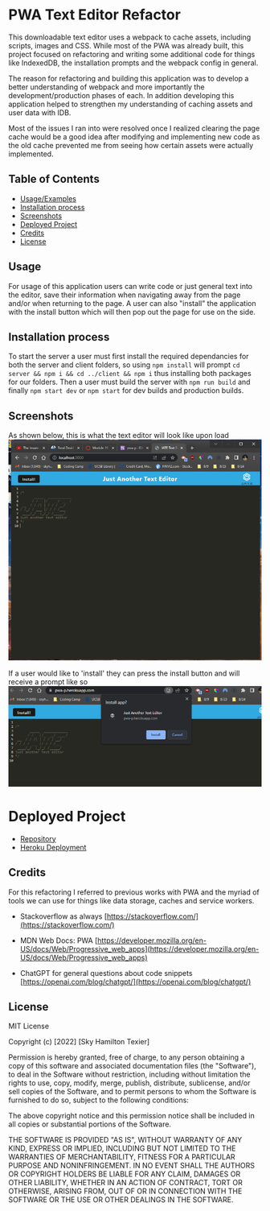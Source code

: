 # PWA Text Editor Refactor

This downloadable text editor uses a webpack to cache assets, including scripts, images and CSS. While most of the PWA was already built, this project focused on refactoring and writing some additional code for things like IndexedDB, the installation prompts and the webpack config in general.

The reason for refactoring and building this application was to develop a better understanding of webpack and more importantly the development/production phases of each. In addition developing this application helped to strengthen my understanding of caching assets and user data with IDB. 

Most of the issues I ran into were resolved once I realized clearing the page cache would be a good idea after modifying and implementing new code as the old cache prevented me from seeing how certain assets were actually implemented.




## Table of Contents
- [Usage/Examples](#usage)
- [Installation process](#installation-process)
- [Screenshots](#screenshots)
- [Deployed Project](#deployed-project)
- [Credits](#credits)
- [License](#license)


## Usage

For usage of this application users can write code or just general text into the editor, save their information when navigating away from the page and/or when returning  to the page. A user can also "install" the application with the install button which will then pop out the page for use on the side. 

## Installation process

To start the server a user must first install the required dependancies for both the server and client folders, so using `npm install` will prompt `cd server && npm i && cd ../client && npm i` thus installing both packages for our folders. Then a user must build the server with `npm run build` and finally `npm start dev` or `npm start` for dev builds and production builds.

## Screenshots

As shown below, this is what the text editor will look like upon load
![alt text](./assets/main.png)

If a user would like to 'install' they can press the install button and will receive  a prompt like so
![alt text](./assets/install.png)




# Deployed Project

* [Repository](https://github.com/skytexier/PWA-Text-Editor)
* [Heroku Deployment](https://pwa-p.herokuapp.com/)


## Credits

For this refactoring I referred to previous works with PWA and the myriad of tools we can use for things like data storage, caches and service workers.

- Stackoverflow as always [https://stackoverflow.com/](https://stackoverflow.com/)

- MDN Web Docs: PWA [https://developer.mozilla.org/en-US/docs/Web/Progressive_web_apps](https://developer.mozilla.org/en-US/docs/Web/Progressive_web_apps)

- ChatGPT for general questions about code snippets [https://openai.com/blog/chatgpt/](https://openai.com/blog/chatgpt/)

## License
MIT License
 
Copyright (c) [2022] [Sky Hamilton Texier]
 
Permission is hereby granted, free of charge, to any person obtaining a copy
of this software and associated documentation files (the "Software"), to deal
in the Software without restriction, including without limitation the rights
to use, copy, modify, merge, publish, distribute, sublicense, and/or sell
copies of the Software, and to permit persons to whom the Software is
furnished to do so, subject to the following conditions:
 
The above copyright notice and this permission notice shall be included in all
copies or substantial portions of the Software.
 
THE SOFTWARE IS PROVIDED "AS IS", WITHOUT WARRANTY OF ANY KIND, EXPRESS OR
IMPLIED, INCLUDING BUT NOT LIMITED TO THE WARRANTIES OF MERCHANTABILITY,
FITNESS FOR A PARTICULAR PURPOSE AND NONINFRINGEMENT. IN NO EVENT SHALL THE
AUTHORS OR COPYRIGHT HOLDERS BE LIABLE FOR ANY CLAIM, DAMAGES OR OTHER
LIABILITY, WHETHER IN AN ACTION OF CONTRACT, TORT OR OTHERWISE, ARISING FROM,
OUT OF OR IN CONNECTION WITH THE SOFTWARE OR THE USE OR OTHER DEALINGS IN THE
SOFTWARE.